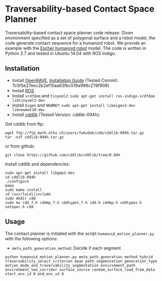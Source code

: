 Traversability-based Contact Space Planner
=============

Traversability-based contact space planner code release. Given environment specified as a set of polygonal surface and a robot model, the code generate contact sequence for a humanoid robot. We provide an example with the [Escher humanoid robot](https://icat.vt.edu/projects/2015-2016/major/escher-humanoid-robot.html) model. The code is written in Python 2.7 and tested in Ubuntu 14.04 with ROS Indigo.

Installation
------------
* Install [OpenRAVE](https://github.com/rdiankov/openrave), [Installation Guide](https://scaron.info/teaching/installing-openrave-on-ubuntu-14.04.html) (Tested Commit: 7c5f5e27eec2b2ef10aa63fbc519a998c276f908)
* Install [ROS](http://wiki.ros.org/indigo/Installation/Ubuntu)
* Install `srdfdom` and `tinyxml2`: `sudo apt-get install ros-indigo-srdfdom libtinyxml2-dev`
* Install `Eigen` and `NEWMAT`: `sudo apt-get install libeigen3-dev libnewmat10-dev`
* Install [cddlib](https://inf.ethz.ch/personal/fukudak/cdd_home/) (Tested Version: cddlib-094h):

Get cddlib from ftp:
```
wget ftp://ftp.math.ethz.ch/users/fukudak/cdd/cddlib-094h.tar.gz
tar -xvf cddlib-094h.tar.gz
```
or from github:
```
git clone https://github.com/cddlib/cddlib/tree/0.94h
```
Install cddlib and dependencies:
```
sudo apt-get install libgmp3-dev
cd cddlib-094h
./configure
make
sudo make install
cd /usr/local/include
sudo mkdir cdd
sudo mv cdd_f.h cddmp_f.h cddtypes_f.h cdd.h cddmp.h cddtypes.h setoper.h cdd
```

Usage
-----

The contact planner is initiated with the script `humanoid_motion_planner.py` with the following options:

* `meta_path_generation_method`: Decide if each segment

```
python humanoid_motion_planner.py meta_path_generation_method hybrid traversability_select_criterion mean path_segmentation_generation_type motion_mode_and_traversability_segmentation environment_path environment_two_corridor surface_source random_surface_load_from_data start_env_id 0 end_env_id 0
```
